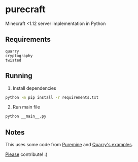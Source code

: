 # purecraft

Minecraft &lt;1.12 server implementation in Python

## Requirements

```
quarry
cryptography
twisted
```

## Running

1. Install dependencies

```sh
python -m pip install -r requirements.txt
```

2. Run main file

```sh
python __main__.py
```

## Notes

This uses some code from [Puremine](https://github.com/Yardanico/puremine/ "Thank you :)") and [Quarry's examples](https://github.com/barneygale/quarry/blob/master/examples/server_chat_room.py "Thank you for the awesome module!").

[Please](https://duckduckgo.com/?q=magic+solutions+to+my+problems "pleeease i do really need some help i am panicking with this aaaa this is so hard i am a python noob :(") contribute! :)

